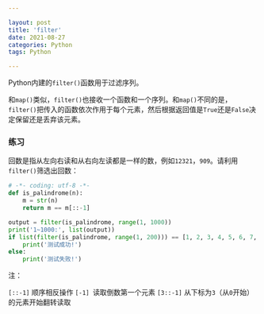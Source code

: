 ```yaml
---

layout: post
title: 'filter'
date: 2021-08-27
categories: Python
tags: Python

---
```


Python内建的`filter()`函数用于过滤序列。

和`map()`类似，`filter()`也接收一个函数和一个序列。和`map()`不同的是，`filter()`把传入的函数依次作用于每个元素，然后根据返回值是`True`还是`False`决定保留还是丢弃该元素。

### 练习

回数是指从左向右读和从右向左读都是一样的数，例如`12321`，`909`。请利用`filter()`筛选出回数：

```python
# -*- coding: utf-8 -*-
def is_palindrome(n):
	m = str(n)
	return m == m[::-1]

output = filter(is_palindrome, range(1, 1000))
print('1~1000:', list(output))
if list(filter(is_palindrome, range(1, 200))) == [1, 2, 3, 4, 5, 6, 7, 8, 9, 11, 22, 33, 44, 55, 66, 77, 88, 99, 101, 111, 121, 131, 141, 151, 161, 171, 181, 191]:
	print('测试成功!')
else:
	print('测试失败!')
```

注：

`[::-1]` 顺序相反操作
`[-1] `读取倒数第一个元素
`[3::-1]` 从下标为`3`（从`0`开始）的元素开始翻转读取

